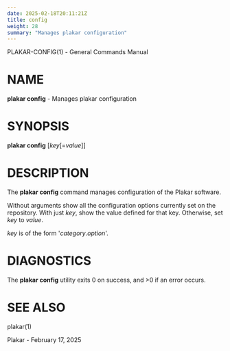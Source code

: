 ```yaml
---
date: 2025-02-18T20:11:21Z
title: config
weight: 28
summary: "Manages plakar configuration"
---
```

PLAKAR-CONFIG(1) - General Commands Manual

# NAME

**plakar config** - Manages plakar configuration

# SYNOPSIS

**plakar config**
\[*key*\[=*value*]]

# DESCRIPTION

The
**plakar config**
command manages configuration of the Plakar software.

Without arguments show all the configuration options currently set on the repository.
With just
*key*,
show the value defined for that key.
Otherwise, set
*key*
to
*value*.

*key*
is of the form
'*category*.*option*'.

# DIAGNOSTICS

The **plakar config** utility exits&#160;0 on success, and&#160;&gt;0 if an error occurs.

# SEE ALSO

plakar(1)

Plakar - February 17, 2025
